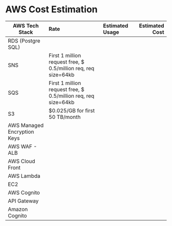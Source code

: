 # AWS Cost Estimation

|AWS Tech Stack   |Rate                                      |Estimated Usage                 |Estimated Cost|
|-----------------|:-----------------------------------------|:-------------------------------|-------------:|
|RDS (Postgre SQL)||||
|SNS              |First 1 million request free, $ 0.5/million req, req size=64kb|||    
|SQS              |First 1 million request free, $ 0.5/million req, req size=64kb|||
|S3               |$0.025/GB for first 50 TB/month|||
|AWS Managed Encryption Keys||||
|AWS WAF - ALB    ||||
|AWS Cloud Front  ||||
|AWS Lambda       ||||
|EC2              ||||
|AWS Cognito      ||||
|API Gateway      ||||
|Amazon Cognito   ||||